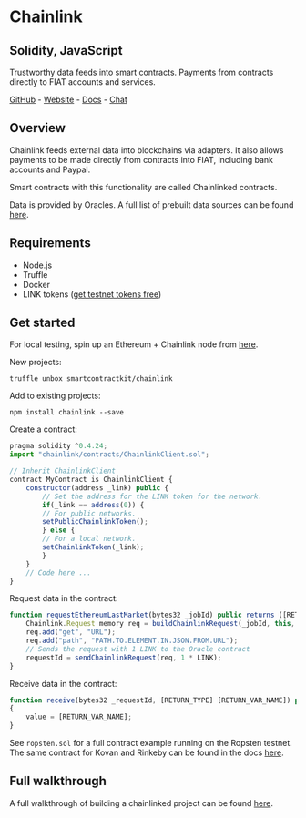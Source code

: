 # Chainlink
## Solidity, JavaScript

Trustworthy data feeds into smart contracts. Payments from contracts directly to FIAT accounts and services.

[GitHub](https://github.com/smartcontractkit) - [Website](https://chain.link) - [Docs](https://docs.chain.link/docs) - [Chat](https://gitter.im/smartcontractkit-chainlink/Lobby)

## Overview

Chainlink feeds external data into blockchains via adapters. It also allows payments to be made directly from contracts into FIAT, including bank accounts and Paypal.

Smart contracts with this functionality are called Chainlinked contracts.

Data is provided by Oracles. A full list of prebuilt data sources can be found [here](https://docs.chain.link/docs/available-oracles).

## Requirements

- Node.js
- Truffle
- Docker
- LINK tokens ([get testnet tokens free](https://docs.chain.link/docs/request-and-receive-data#section-requirements))

## Get started

For local testing, spin up an Ethereum + Chainlink node from [here](https://docs.chain.link/docs/running-a-chainlink-node).

New projects:
```
truffle unbox smartcontractkit/chainlink
```

Add to existing projects:
```
npm install chainlink --save
```

Create a contract:
```js
pragma solidity ^0.4.24;
import "chainlink/contracts/ChainlinkClient.sol";

// Inherit ChainlinkClient
contract MyContract is ChainlinkClient {
    constructor(address _link) public {
        // Set the address for the LINK token for the network.
        if(_link == address(0)) {
        // For public networks.
        setPublicChainlinkToken();
        } else {
        // For a local network.
        setChainlinkToken(_link);
        }
    }
    // Code here ...
}
```

Request data in the contract:
```js
function requestEthereumLastMarket(bytes32 _jobId) public returns ([RETURN_TYPE] [RETURN_VAR_NAME]) {
    Chainlink.Request memory req = buildChainlinkRequest(_jobId, this, this.fulfillEthereumLastMarket.selector);
    req.add("get", "URL");
    req.add("path", "PATH.TO.ELEMENT.IN.JSON.FROM.URL");
    // Sends the request with 1 LINK to the Oracle contract
    requestId = sendChainlinkRequest(req, 1 * LINK);
}
```

Receive data in the contract:
```js
function receive(bytes32 _requestId, [RETURN_TYPE] [RETURN_VAR_NAME]) public recordChainlinkFulfillment(_requestId)
{
    value = [RETURN_VAR_NAME];
}
```

See `ropsten.sol` for a full contract example running on the Ropsten testnet. The same contract for Kovan and Rinkeby can be found in the docs [here](https://docs.chain.link/docs/request-and-receive-data#section-complete-chainlink-contract-example).

## Full walkthrough

A full walkthrough of building a chainlinked project can be found [here](https://docs.chain.link/docs/example-walkthrough).
